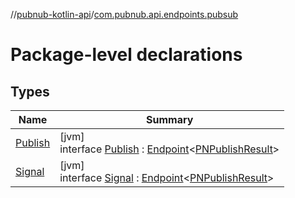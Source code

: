 //[pubnub-kotlin-api](../../index.md)/[com.pubnub.api.endpoints.pubsub](index.md)

# Package-level declarations

## Types

| Name | Summary |
|---|---|
| [Publish](-publish/index.md) | [jvm]<br>interface [Publish](-publish/index.md) : [Endpoint](../com.pubnub.api/-endpoint/index.md)&lt;[PNPublishResult](../../../../pubnub-core/pubnub-core-api/pubnub-core-api/com.pubnub.api.models.consumer/-p-n-publish-result/index.md)&gt; |
| [Signal](-signal/index.md) | [jvm]<br>interface [Signal](-signal/index.md) : [Endpoint](../com.pubnub.api/-endpoint/index.md)&lt;[PNPublishResult](../../../../pubnub-core/pubnub-core-api/pubnub-core-api/com.pubnub.api.models.consumer/-p-n-publish-result/index.md)&gt; |
